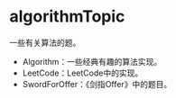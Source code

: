 # algorithmTopic

一些有关算法的题。

- Algorithm：一些经典有趣的算法实现。
- LeetCode：LeetCode中的实现。
- SwordForOffer：《剑指Offer》中的题目。